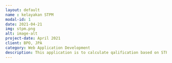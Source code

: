 ```yaml
---
layout: default
name : kelayakan STPM
modal-id: 1
date: 2021-04-21
img: stpm.png
alt: image-alt
project-date: April 2021
client: BPO, JPA
category: Web Application Development
description: This application is to calculate qalification based on STPM. The end user is government staff who wants a promotion. This application are also meant to replace STPM qualification on SPA Portal.
---
```

